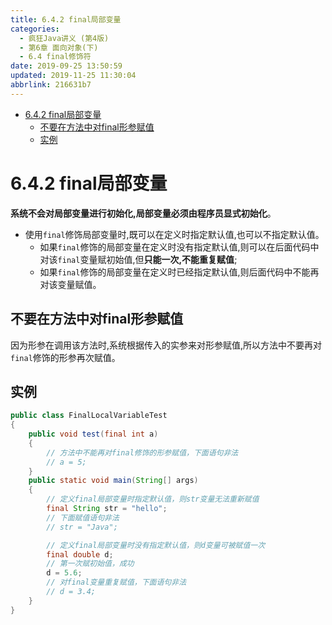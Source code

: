 ```yaml
---
title: 6.4.2 final局部变量
categories: 
  - 疯狂Java讲义 (第4版)
  - 第6章 面向对象(下)
  - 6.4 final修饰符
date: 2019-09-25 13:50:59
updated: 2019-11-25 11:30:04
abbrlink: 216631b7
---
```

<div id='my_toc'>

- [6.4.2 final局部变量](/JavaReadingNotes/216631b7/#6-4-2-final局部变量)
    - [不要在方法中对final形参赋值](/JavaReadingNotes/216631b7/#不要在方法中对final形参赋值)
    - [实例](/JavaReadingNotes/216631b7/#实例)

</div>
<!--more-->
<script>if (navigator.platform.toLowerCase() == 'win32'){document.getElementById('my_toc').style.display = 'none';}</script>

<!--end-->
<!--SSTStart-->
# 6.4.2 final局部变量 #
**系统不会对局部变量进行初始化,局部变量必须由程序员显式初始化**。

- 使用`final`修饰局部变量时,既可以在定义时指定默认值,也可以不指定默认值。
    - 如果`final`修饰的局部变量在定义时没有指定默认值,则可以在后面代码中对该`final`变量赋初始值,但**只能一次,不能重复赋值**;
    - 如果`final`修饰的局部变量在定义时已经指定默认值,则后面代码中不能再对该变量赋值。

## 不要在方法中对final形参赋值 ##
因为形参在调用该方法时,系统根据传入的实参来对形参赋值,所以方法中不要再对`final`修饰的形参再次赋值。
<!--SSTStop-->
## 实例 ##
```java
public class FinalLocalVariableTest
{
    public void test(final int a)
    {
        // 方法中不能再对final修饰的形参赋值，下面语句非法
        // a = 5;
    }
    public static void main(String[] args)
    {
        // 定义final局部变量时指定默认值，则str变量无法重新赋值
        final String str = "hello";
        // 下面赋值语句非法
        // str = "Java";

        // 定义final局部变量时没有指定默认值，则d变量可被赋值一次
        final double d;
        // 第一次赋初始值，成功
        d = 5.6;
        // 对final变量重复赋值，下面语句非法
        // d = 3.4;
    }
}
```

